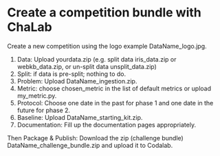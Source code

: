 Create a competition bundle with ChaLab
=======================================

Create a new competition using the logo example DataName_logo.jpg.

1.	Data: Upload yourdata.zip (e.g. split data iris_data.zip or webkb_data.zip, or un-split data unsplit_data.zip) 
1.	Split: if data is pre-split; nothing to do.
1.	Problem: Upload DataName_ingestion.zip.
1.	Metric: choose chosen_metric in the list of default metrics or upload my_metric.py.
1.	Protocol: Choose one date in the past for phase 1 and one date in the future for phase 2.
1.	Baseline: Upload DataName_starting_kit.zip. 
1.	Documentation: Fill up the documentation pages appropriately. 

Then Package & Publish: Download the zip (challenge bundle) DataName_challenge_bundle.zip and upload it to Codalab.

